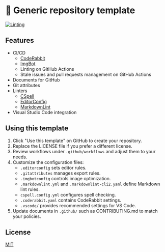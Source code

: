 # 📄 Generic repository template

[![Linting](https://github.com/kurone-kito/template/actions/workflows/lint.yml/badge.svg)](https://github.com/kurone-kito/template/actions/workflows/lint.yml)

## Features

- CI/CD
  - [CodeRabbit](https://www.coderabbit.ai/)
  - [ImgBot](https://imgbot.net/)
  - Linting on GitHub Actions
  - Stale issues and pull requests management on GitHub Actions
- Documents for GitHub
- Git attributes
- Linters
  - [CSpell](https://cspell.org/)
  - [EditorConfig](https://editorconfig.org/)
  - [MarkdownLint](https://github.com/DavidAnson/markdownlint)
- Visual Studio Code integration

## Using this template

1. Click "Use this template" on GitHub to create your repository.
2. Replace the LICENSE file if you prefer a different license.
3. Review workflows under `.github/workflows` and adjust them to your needs.
4. Customize the configuration files:
   - `.editorconfig` sets editor rules.
   - `.gitattributes` manages export rules.
   - `.imgbotconfig` controls image optimization.
   - `.markdownlint.yml` and `.markdownlint-cli2.yaml` define Markdown lint rules.
   - `cspell.config.yml` configures spell checking.
   - `.coderabbit.yaml` contains CodeRabbit settings.
   - `.vscode/` provides recommended settings for VS Code.
5. Update documents in `.github/` such as CONTRIBUTING.md to match your policies.

## License

[MIT](./LICENSE)
